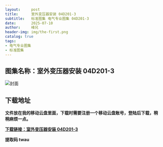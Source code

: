 ```yaml
---
layout:     post
title:      室外变压器安装 04D201-3
subtitle:   标准图集 电气专业图集 04D201-3
date:       2025-07-10
author:     峰兄
header-img: img/the-first.png
catalog: true
tags:
- 电气专业图集
- 标准图集
---
```

## 图集名称：室外变压器安装 04D201-3
![封面](https://pic1.imgdb.cn/item/686f114a58cb8da5c899637c.jpg)


## 下载地址 ##
**文件放在我的移动云盘里面，下载时需要注册一个移动云盘账号，登陆后下载，稍稍麻烦一点。**  
  
[**下载链接：室外变压器安装 04D201-3**](https://caiyun.139.com/w/i/2oxwAXRDvhhwt)


**提取码 twau**

